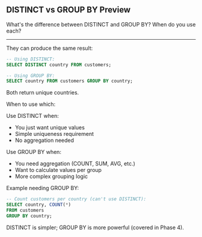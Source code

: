 ## DISTINCT vs GROUP BY Preview

What's the difference between DISTINCT and GROUP BY? When do you use each?

---

They can produce the same result:

```sql
-- Using DISTINCT:
SELECT DISTINCT country FROM customers;

-- Using GROUP BY:
SELECT country FROM customers GROUP BY country;
```

Both return unique countries.

When to use which:

Use DISTINCT when:
- You just want unique values
- Simple uniqueness requirement
- No aggregation needed

Use GROUP BY when:
- You need aggregation (COUNT, SUM, AVG, etc.)
- Want to calculate values per group
- More complex grouping logic

Example needing GROUP BY:
```sql
-- Count customers per country (can't use DISTINCT):
SELECT country, COUNT(*) 
FROM customers 
GROUP BY country;
```

DISTINCT is simpler; GROUP BY is more powerful (covered in Phase 4).

